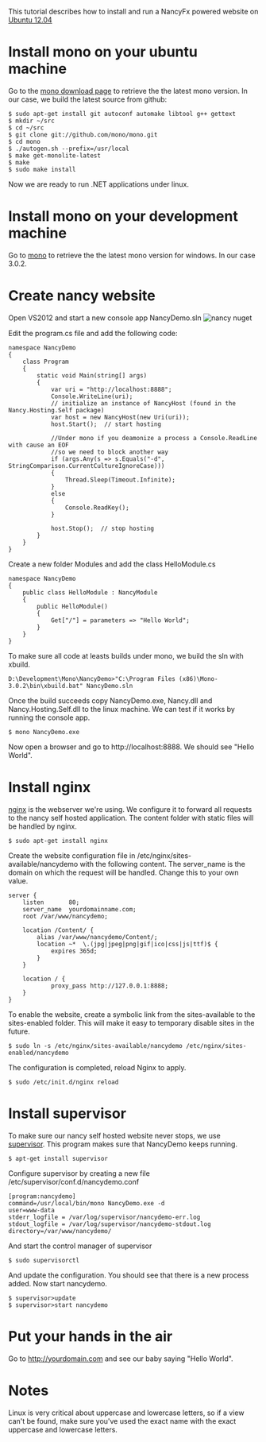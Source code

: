 This tutorial describes how to install and run a NancyFx powered website on [Ubuntu 12.04][ubuntu]

# Install mono on your ubuntu machine
Go to the [mono download page][getmono] to retrieve the the latest mono version. In our case, we build the latest source from github:

    $ sudo apt-get install git autoconf automake libtool g++ gettext
    $ mkdir ~/src
    $ cd ~/src
    $ git clone git://github.com/mono/mono.git
    $ cd mono
    $ ./autogen.sh --prefix=/usr/local
    $ make get-monolite-latest
    $ make
    $ sudo make install

Now we are ready to run .NET applications under linux.

# Install mono on your development machine
Go to [mono][getmono] to retrieve the the latest mono version for windows. In our case 3.0.2.

# Create nancy website
Open VS2012 and start a new console app NancyDemo.sln
![nancy nuget](https://dl.dropbox.com/u/19401194/NancyNuget.png "nancy nuget")

Edit the program.cs file and add the following code:

```c-sharp 
namespace NancyDemo
{
    class Program
    {
        static void Main(string[] args)
        {
            var uri = "http://localhost:8888";
            Console.WriteLine(uri);
            // initialize an instance of NancyHost (found in the Nancy.Hosting.Self package)
            var host = new NancyHost(new Uri(uri));
            host.Start();  // start hosting

            //Under mono if you deamonize a process a Console.ReadLine with cause an EOF 
            //so we need to block another way
            if (args.Any(s => s.Equals("-d", StringComparison.CurrentCultureIgnoreCase)))
            {
                Thread.Sleep(Timeout.Infinite);
            }
            else
            {
                Console.ReadKey();
            }

            host.Stop();  // stop hosting
        }
    }
}

```

Create a new folder Modules and add the class HelloModule.cs

```c-sharp
namespace NancyDemo
{
    public class HelloModule : NancyModule
    {
        public HelloModule()
        {
            Get["/"] = parameters => "Hello World";
        }
    }
}
```

To make sure all code at leasts builds under mono, we build the sln with xbuild.
    
    D:\Development\Mono\NancyDemo>"C:\Program Files (x86)\Mono-3.0.2\bin\xbuild.bat" NancyDemo.sln 

Once the build succeeds copy NancyDemo.exe, Nancy.dll and Nancy.Hosting.Self.dll to the linux machine. We can test if it works by running the console app.

    $ mono NancyDemo.exe

Now open a browser and go to http://localhost:8888. We should see "Hello World".

# Install nginx
[nginx][nginx] is the webserver we're using. We configure it to forward all requests to the nancy self hosted application. The content folder with static files will be handled by nginx.

    $ sudo apt-get install nginx

Create the website configuration file in /etc/nginx/sites-available/nancydemo with the following content. The server_name is the domain on which the request will be handled. Change this to your own value.

    server {
        listen       80;
        server_name  yourdomainname.com;
        root /var/www/nancydemo;

        location /Content/ {
            alias /var/www/nancydemo/Content/;
            location ~*  \.(jpg|jpeg|png|gif|ico|css|js|ttf)$ {
                expires 365d;
            }
        }

        location / {
                proxy_pass http://127.0.0.1:8888;
        }
    }

To enable the website, create a symbolic link from the sites-available to the sites-enabled folder. This will make it easy to temporary disable sites in the future.

    $ sudo ln -s /etc/nginx/sites-available/nancydemo /etc/nginx/sites-enabled/nancydemo

The configuration is completed, reload Nginx to apply.

    $ sudo /etc/init.d/nginx reload

# Install supervisor
To make sure our nancy self hosted website never stops, we use [supervisor][supervisor]. This program makes sure that NancyDemo keeps running.

    $ apt-get install supervisor

Configure supervisor by creating a new file /etc/supervisor/conf.d/nancydemo.conf

    [program:nancydemo]
    command=/usr/local/bin/mono NancyDemo.exe -d
    user=www-data
    stderr_logfile = /var/log/supervisor/nancydemo-err.log
    stdout_logfile = /var/log/supervisor/nancydemo-stdout.log
    directory=/var/www/nancydemo/

And start the control manager of supervisor

    $ sudo supervisorctl

And update the configuration. You should see that there is a new process added. Now start nancydemo.

    $ supervisor>update
    $ supervisor>start nancydemo

# Put your hands in the air
Go to http://yourdomain.com and see our baby saying "Hello World".

# Notes
Linux is very critical about uppercase and lowercase letters, so if a view can't be found, make sure you've used the exact name with the exact uppercase and lowercase letters.

[getmono]: http://mono-project.com/Obtaining_Mono
[ubuntu]: http://www.ubuntu.com/download/desktop
[supervisor]: http://supervisord.org/
[nginx]: http://nginx.org/
[nancy-nuget]: https://www.dropbox.com/s/8fyp5725ghqiwte/NancyNuget.png "nancy nuget"